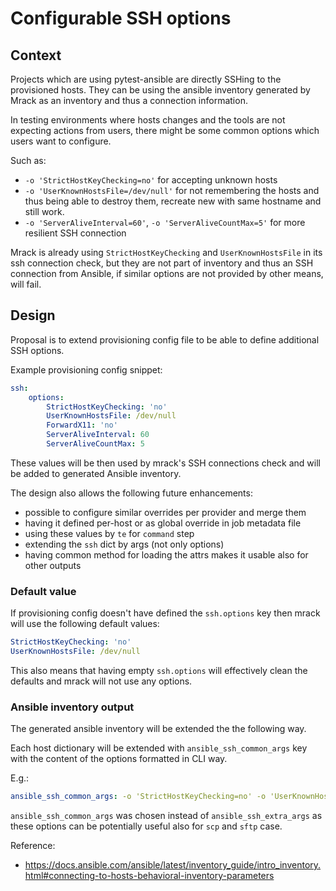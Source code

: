 # Configurable SSH options

## Context
Projects which are using pytest-ansible are directly SSHing to the provisioned
hosts. They can be using the ansible inventory generated by Mrack as an inventory
and thus a connection information.

In testing environments where hosts changes and the tools are not expecting
actions from users, there might be some common options which users want to configure.

Such as:
- `-o 'StrictHostKeyChecking=no'` for accepting unknown hosts
- `-o 'UserKnownHostsFile=/dev/null'` for not remembering the hosts and thus
  being able to destroy them, recreate new with same hostname and still work.
- `-o 'ServerAliveInterval=60'`, `-o 'ServerAliveCountMax=5'` for more resilient
  SSH connection


Mrack is already using `StrictHostKeyChecking` and `UserKnownHostsFile` in its
ssh connection check, but they are not part of inventory and thus an SSH connection
from Ansible, if similar options are not provided by other means, will fail.

## Design

Proposal is to extend provisioning config file to be able to define additional
SSH options.

Example provisioning config snippet:

```yaml
ssh:
    options:
        StrictHostKeyChecking: 'no'
        UserKnownHostsFile: /dev/null
        ForwardX11: 'no'
        ServerAliveInterval: 60
        ServerAliveCountMax: 5
```

These values will be then used by mrack's SSH connections check and will be
added to generated Ansible inventory.

The design also allows the following future enhancements:

- possible to configure similar overrides per provider and merge them
- having it defined per-host or as global override in job metadata file
- using these values by `te` for `command` step
- extending the `ssh` dict by args (not only options)
- having common method for loading the attrs makes it usable also for other
  outputs


### Default value

If provisioning config doesn't have defined the `ssh.options` key then mrack
will use the following default values:

```yaml
StrictHostKeyChecking: 'no'
UserKnownHostsFile: /dev/null
```

This also means that having empty `ssh.options` will effectively clean the
defaults and mrack will not use any options.

### Ansible inventory output

The generated ansible inventory will be extended the the following way.

Each host dictionary will be extended with `ansible_ssh_common_args` key with
the content of the options formatted in CLI way.

E.g.:

```yaml
ansible_ssh_common_args: -o 'StrictHostKeyChecking=no' -o 'UserKnownHostsFile=/dev/null'
```

`ansible_ssh_common_args` was chosen instead of `ansible_ssh_extra_args` as
these options can be potentially useful also for `scp` and `sftp` case.

Reference:
- https://docs.ansible.com/ansible/latest/inventory_guide/intro_inventory.html#connecting-to-hosts-behavioral-inventory-parameters
